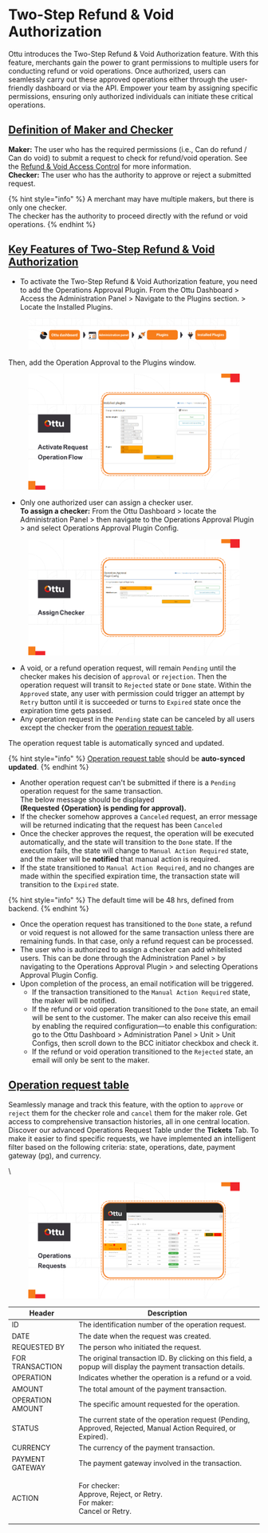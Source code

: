 # Two-Step Refund & Void Authorization

Ottu introduces the Two-Step Refund & Void Authorization feature. With this feature, merchants gain the power to grant permissions to multiple users for conducting refund or void operations. Once authorized, users can seamlessly carry out these approved operations either through the user-friendly dashboard or via the API. Empower your team by assigning specific permissions, ensuring only authorized individuals can initiate these critical operations.

## [Definition of Maker and Checker](https://app.gitbook.com/s/iUKrMb9zLt5ZzGPUYDsK/\~/changes/407/user-guide/plugins/features/two-step-refund-and-void-authorization#definition-of-maker-and-checker)

**Maker:** The user who has the required permissions (i.e., Can do refund / Can do void) to submit a request to check for refund/void operation. See the [Refund & Void Access Control](refund-and-void-access-control.md) for more information.\
**Checker:** The user who has the authority to approve or reject a submitted request.

{% hint style="info" %}
A merchant may have multiple makers, but there is only one checker.\
The checker has the authority to proceed directly with the refund or void operations.
{% endhint %}

## [Key Features of Two-Step Refund & Void Authorization](https://app.gitbook.com/s/iUKrMb9zLt5ZzGPUYDsK/\~/changes/407/user-guide/plugins/features/two-step-refund-and-void-authorization#key-features-of-two-step-refund-and-void-authorization)

* To activate the Two-Step Refund & Void Authorization feature, you need to add the Operations Approval Plugin. From the Ottu Dashboard > Access the Administration Panel > Navigate to the Plugins section. > Locate the Installed Plugins.

<figure><img src="../../../.gitbook/assets/installed_plugins.png" alt=""><figcaption></figcaption></figure>

Then, add the Operation Approval to the Plugins window.&#x20;

<figure><img src="../../../.gitbook/assets/activate_request.png" alt=""><figcaption></figcaption></figure>

* Only one authorized user can assign a checker user. \
  **To assign a checker:** From the Ottu Dashboard > locate the Administration Panel > then navigate to the Operations Approval Plugin > and select Operations Approval Plugin Config.

<figure><img src="../../../.gitbook/assets/Assign_checker (1).png" alt=""><figcaption></figcaption></figure>

* A void, or a refund operation request, will remain `Pending` until the checker makes his decision of `approval` or `rejection`. Then the operation request will transit to `Rejected` state or `Done` state. Within the `Approved` state, any user with permission could trigger an attempt by `Retry` button until it is succeeded or turns to `Expired` state once the expiration time gets passed.
* Any operation request in the `Pending` state can be canceled by all users except the checker from the [operation request table](two-step-refund-and-void-authorization.md#operation-request-table).

The operation request table is automatically synced and updated.

{% hint style="info" %}
[Operation request table](two-step-refund-and-void-authorization.md#operation-request-table) should be **auto-synced updated**.
{% endhint %}

* Another operation request can't be submitted if there is a `Pending` operation request for the same transaction.\
  The below message should be displayed\
  **(Requested {Operation} is pending for approval).**
* If the checker somehow approves a `Canceled` request, an error message will be returned indicating that the request has been `Canceled`
* Once the checker approves the request, the operation will be executed automatically, and the state will transition to the `Done` state. If the execution fails, the state will change to `Manual Action Required` state, and the maker will be **notified** that manual action is required.
* If the state transitioned to `Manual Action Required`, and no changes are made within the specified expiration time, the transaction state will transition to the `Expired` state.

{% hint style="info" %}
The default time will be 48 hrs, defined from backend.
{% endhint %}

* Once the operation request has transitioned to the `Done` state, a refund or void request is not allowed for the same transaction unless there are remaining funds. In that case, only a refund request can be processed.
* The user who is authorized to assign a checker can add whitelisted users. This can be done through the Administration Panel > by navigating to the Operations Approval Plugin > and selecting Operations Approval Plugin Config.
* Upon completion of the process, an email notification will be triggered.
  * If the transaction transitioned to the `Manual Action Required` state, the maker will be notified.
  * If the refund or void operation transitioned to the `Done` state, an email will be sent to the customer. The maker can also receive this email by enabling the required configuration—to enable this configuration: go to the Ottu Dashboard > Administration Panel > Unit > Unit Configs, then scroll down to the BCC initiator checkbox and check it.
  * If the refund or void operation transitioned to the `Rejected` state, an email will only be sent to the maker.

## [**Operation request table**](two-step-refund-and-void-authorization.md#operation-request-table)

Seamlessly manage and track this feature, with the option to `approve` or `reject` them for the checker role and `cancel` them for the maker role. Get access to comprehensive transaction histories, all in one central location. Discover our advanced Operations Request Table under the **Tickets** Tab. To make it easier to find specific requests, we have implemented an intelligent filter based on the following criteria: state, operations, date, payment gateway (pg), and currency.

\


<figure><img src="../../../.gitbook/assets/Operations_Requests.png" alt=""><figcaption></figcaption></figure>

| Header           | Description                                                                                                   |
| ---------------- | ------------------------------------------------------------------------------------------------------------- |
| ID               | The identification number of the operation request.                                                           |
| DATE             | The date when the request was created.                                                                        |
| REQUESTED BY     | The person who initiated the request.                                                                         |
| FOR TRANSACTION  | The original transaction ID. By clicking on this field, a popup will display the payment transaction details. |
| OPERATION        | Indicates whether the operation is a refund or a void.                                                        |
| AMOUNT           | The total amount of the payment transaction.                                                                  |
| OPERATION AMOUNT | The specific amount requested for the operation.                                                              |
| STATUS           | The current state of the operation request (Pending, Approved, Rejected, Manual Action Required, or Expired). |
| CURRENCY         | The currency of the payment transaction.                                                                      |
| PAYMENT GATEWAY  | The payment gateway involved in the transaction.                                                              |
| ACTION           | <p>For checker:<br>Approve, Reject, or Retry.<br>For maker:<br>Cancel or Retry.</p>                           |

##
